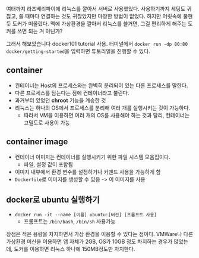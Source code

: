 여태까지  라즈베리파이에 리눅스를 깔아서 서버로 사용했었다.
사용하기까지 세팅도 귀찮고, 쓸 때마다 연결하는 것도 귀찮았지만 마땅한 방법이 없었다.
하지만 머릿속에 불현듯 도커가 떠올랐다. 맥에 가상환경을 깔아서 리눅스를 쓸거면, 그걸 편리하게 해주는 도커를 쓰면 되는 거 아닌가?

그래서 해보았습니다 docker101 tutorial 사용.
터미널에서 `docker run -dp 80:80 docker/getting-started`을 입력하면 튜토리얼을 진행할 수 있다.

## container
- 컨테이너는 Host의 프로세스와는 완벽히 분리되어 있는 다른 프로세스를 말한다. 
- 다른 프로세스를 담는다는 점에 컨테이너라고 불린다.
- 과거부터 있었던 **chroot** 기능을 계승한 것
- 리눅스는 하나의 OS에서 프로세스를 분리해 여러 개를 실행시키는 것이 가능하다.
	- 따라서 VM을 이용하면 여러 개의 OS를 사용해야 하는 것과 달리, 컨테이너는 고밀도로 사용이 가능
## container image
- 컨테이너 이미지는 컨테이너를 실행시키기 위한 파일 시스템 모음집이다.
	- 파일, 설정 값이 포함됨
- 이미지 내부에서 환경 변수를 설정하거나 커맨드 사용을 가능하게 함
- `Dockerfile`로 이미지를 생성할 수 있음 -> 이 이미지를 사용
## docker로 ubuntu 실행하기
- `docker run -it --name [이름] ubuntu:[버전] [프롬프트 사용]`
	- 프롬프트는 `/bin/bash`, `/bin/sh` 사용가능

장점은 적은 용량을 차지하면서 가상 환경을 이용할 수 있다는 점이다. 
VMWare나 다른 가상환경 머신을 이용하면 앱 자체가 2GB, OS가 10GB 정도 차지하는 경우가 많았는데, 도커를 이용하면 리눅스 하나에 150MB정도만 차지한다.